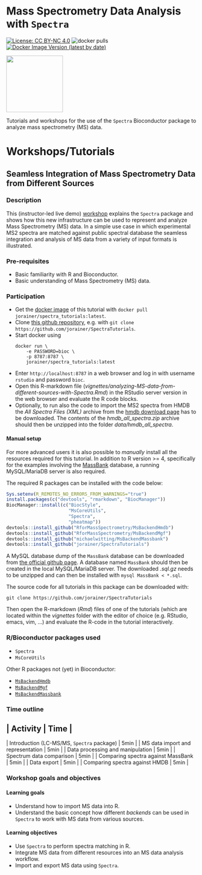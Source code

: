 # Mass Spectrometry Data Analysis with `Spectra`

[![License: CC BY-NC 4.0](https://img.shields.io/badge/License-CC%20BY--NC%204.0-lightgrey.svg)](https://creativecommons.org/licenses/by-nc/4.0/)
![docker pulls](https://img.shields.io/docker/pulls/jorainer/spectra_tutorials)
[![Docker Image Version (latest by date)](https://img.shields.io/docker/v/jorainer/spectra_tutorials?label=docker%20image)](https://hub.docker.com/repository/docker/jorainer/spectra_tutorials)

<img
src="https://raw.githubusercontent.com/rformassspectrometry/stickers/master/Spectra/Spectra.png"
height="150">

Tutorials and workshops for the use of the `Spectra` Bioconductor package to
analyze mass spectrometry (MS) data.

# Workshops/Tutorials

## Seamless Integration of Mass Spectrometry Data from Different Sources

### Description

This (instructor-led live demo)
[workshop](https://jorainer.github.io/SpectraTutorials/articles/analyzing-MS-data-from-different-sources-with-Spectra.html)
explains the `Spectra` package and shows how this new infrastructure can be used
to represent and analyze Mass Spectrometry (MS) data. In a simple use case in
which experimental MS2 spectra are matched against public spectral database the
seamless integration and analysis of MS data from a variety of input formats is
illustrated.

### Pre-requisites

- Basic familiarity with R and Bioconductor.
- Basic understanding of Mass Spectrometry (MS) data.

### Participation

- Get the [docker image](https://hub.docker.com/r/jorainer/spectra_tutorials) of
  this tutorial with `docker pull jorainer/spectra_tutorials:latest`.
- Clone [this github
repository](https://github.com/jorainer/SpectraTutorials), e.g. with `git clone
https://github.com/jorainer/SpectraTutorials`.
- Start docker using
  ```
  docker run \
      -e PASSWORD=bioc \
      -p 8787:8787 \
      jorainer/spectra_tutorials:latest
  ```
- Enter `http://localhost:8787` in a web browser and log in with username
  `rstudio` and password `bioc`.
- Open this R-markdown file
  (*vignettes/analyzing-MS-data-from-different-sources-with-Spectra.Rmd*) in the
  RStudio server version in the web browser and evaluate the R code blocks.
- Optionally, to run also the code to import the MS2 spectra from HMDB the *All
  Spectra Files (XML)* archive from the [hmdb download
  page](https://hmdb.ca/downloads) has to be downloaded. The contents of the
  *hmdb_all_spectra.zip* archive should then be unzipped into the folder
  *data/hmdb_all_spectra*.


#### Manual setup

For more advanced users it is also possible to *manually* install all the
resources required for this tutorial. In addition to R version >= 4,
specifically for the examples involving the
[MassBank](https://massbank.eu/MassBank/) database, a running MySQL/MariaDB
server is also required.

The required R packages can be installed with the code below:

```r
Sys.setenv(R_REMOTES_NO_ERRORS_FROM_WARNINGS="true")
install.packages(c("devtools", "rmarkdown", "BiocManager"))
BiocManager::install(c("BiocStyle",
                       "MsCoreUtils",
                       "Spectra",
                       "pheatmap"))
devtools::install_github("RforMassSpectrometry/MsBackendHmdb")
devtools::install_github("RforMassSpectrometry/MsBackendMgf")
devtools::install_github("michaelwitting/MsBackendMassbank")
devtools::install_github("jorainer/SpectraTutorials")
```

A MySQL database dump of the `MassBank` database can be downloaded from [the
official github page](https://github.com/MassBank/MassBank-data/releases). A
database named `MassBank` should then be created in the local MySQL/MariaDB
server. The downloaded *.sql.gz* needs to be unzipped and can then be installed
with `mysql MassBank < *.sql`.

The source code for all tutorials in this package can be downloaded with:

```
git clone https://github.com/jorainer/SpectraTutorials
```

Then open the R-markdown (*Rmd*) files of one of the tutorials (which are
located within the *vignettes* folder with the editor of choice (e.g. RStudio,
emacs, vim, ...) and evaluate the R-code in the tutorial interactively.

### R/Bioconductor packages used

- `Spectra`
- `MsCoreUtils`

Other R packages not (yet) in Bioconductor:

- [`MsBackendHmdb`](https://github.com/RforMassSpectrometry/MsBackendHmdb)
- [`MsBackendMgf`](https://github.com/RforMassSpectrometry/MsBackendMgf)
- [`MsBackendMassbank`](https://github.com/michaelwitting/MsBackendMassbank)

### Time outline

| Activity                                     | Time |
------------------------------------------------------
| Introduction (LC-MS/MS, `Spectra` package) | 5min |
| MS data import and representation          | 5min |
| Data processing and manipulation           | 5min |
| Spectrum data comparison                   | 5min |
| Comparing spectra against MassBank         | 5min |
| Data export                                | 5min |
| Comparing spectra against HMDB             | 5min |

### Workshop goals and objectives

#### Learning goals

- Understand how to import MS data into R.
- Understand the basic concept how different *backends* can be used in `Spectra`
  to work with MS data from various sources.

#### Learning objectives

- Use `Spectra` to perform spectra matching in R.
- Integrate MS data from different resources into an MS data analysis workflow.
- Import and export MS data using `Spectra`.
